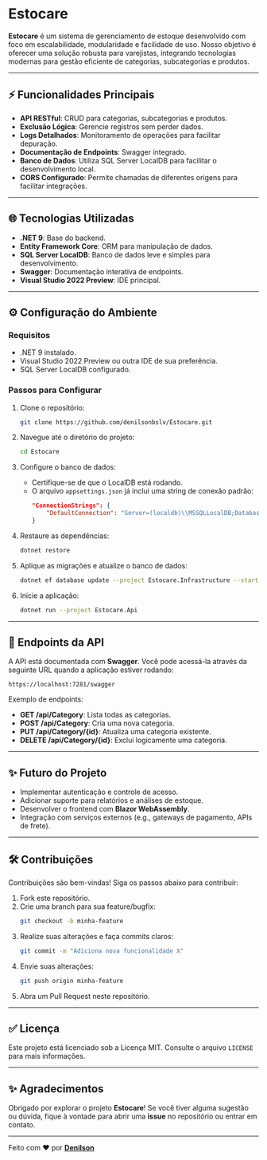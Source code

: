# Estocare

**Estocare** é um sistema de gerenciamento de estoque desenvolvido com foco em escalabilidade, modularidade e facilidade de uso. Nosso objetivo é oferecer uma solução robusta para varejistas, integrando tecnologias modernas para gestão eficiente de categorias, subcategorias e produtos.

---

## ⚡ Funcionalidades Principais

- **API RESTful**: CRUD para categorias, subcategorias e produtos.
- **Exclusão Lógica**: Gerencie registros sem perder dados.
- **Logs Detalhados**: Monitoramento de operações para facilitar depuração.
- **Documentação de Endpoints**: Swagger integrado.
- **Banco de Dados**: Utiliza SQL Server LocalDB para facilitar o desenvolvimento local.
- **CORS Configurado**: Permite chamadas de diferentes origens para facilitar integrações.

---

## 🌐 Tecnologias Utilizadas

- **.NET 9**: Base do backend.
- **Entity Framework Core**: ORM para manipulação de dados.
- **SQL Server LocalDB**: Banco de dados leve e simples para desenvolvimento.
- **Swagger**: Documentação interativa de endpoints.
- **Visual Studio 2022 Preview**: IDE principal.

---

## ⚙️ Configuração do Ambiente

### **Requisitos**

- .NET 9 instalado.
- Visual Studio 2022 Preview ou outra IDE de sua preferência.
- SQL Server LocalDB configurado.

### **Passos para Configurar**

1. Clone o repositório:

   ```bash
   git clone https://github.com/denilsonbslv/Estocare.git
   ```

2. Navegue até o diretório do projeto:

   ```bash
   cd Estocare
   ```

3. Configure o banco de dados:

   - Certifique-se de que o LocalDB está rodando.
   - O arquivo `appsettings.json` já inclui uma string de conexão padrão:
     ```json
     "ConnectionStrings": {
         "DefaultConnection": "Server=(localdb)\\MSSQLLocalDB;Database=EstocareDB;Trusted_Connection=True;MultipleActiveResultSets=true"
     }
     ```

4. Restaure as dependências:

   ```bash
   dotnet restore
   ```

5. Aplique as migrações e atualize o banco de dados:

   ```bash
   dotnet ef database update --project Estocare.Infrastructure --startup-project Estocare.Api
   ```

6. Inicie a aplicação:

   ```bash
   dotnet run --project Estocare.Api
   ```

---

## 🔄 Endpoints da API

A API está documentada com **Swagger**. Você pode acessá-la através da seguinte URL quando a aplicação estiver rodando:

```
https://localhost:7281/swagger
```

Exemplo de endpoints:

- **GET /api/Category**: Lista todas as categorias.
- **POST /api/Category**: Cria uma nova categoria.
- **PUT /api/Category/{id}**: Atualiza uma categoria existente.
- **DELETE /api/Category/{id}**: Exclui logicamente uma categoria.

---

## ✨ Futuro do Projeto

- Implementar autenticação e controle de acesso.
- Adicionar suporte para relatórios e análises de estoque.
- Desenvolver o frontend com **Blazor WebAssembly**.
- Integração com serviços externos (e.g., gateways de pagamento, APIs de frete).

---

## 🛠️ Contribuições

Contribuições são bem-vindas! Siga os passos abaixo para contribuir:

1. Fork este repositório.
2. Crie uma branch para sua feature/bugfix:
   ```bash
   git checkout -b minha-feature
   ```
3. Realize suas alterações e faça commits claros:
   ```bash
   git commit -m "Adiciona nova funcionalidade X"
   ```
4. Envie suas alterações:
   ```bash
   git push origin minha-feature
   ```
5. Abra um Pull Request neste repositório.

---

## ✅ Licença

Este projeto está licenciado sob a Licença MIT. Consulte o arquivo `LICENSE` para mais informações.

---

## ✨ Agradecimentos

Obrigado por explorar o projeto **Estocare**! Se você tiver alguma sugestão ou dúvida, fique à vontade para abrir uma **issue** no repositório ou entrar em contato.

---

Feito com ❤ por **[Denilson](https://github.com/denilsonbslv)**

